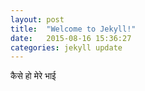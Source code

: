 ```yaml
---
layout: post
title:  "Welcome to Jekyll!"
date:   2015-08-16 15:36:27
categories: jekyll update
---
```

कैसे हो मेरे भाई
